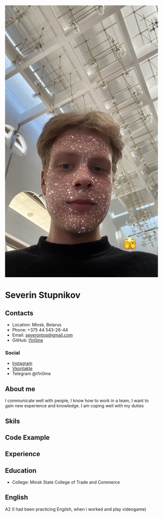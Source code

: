 ![Severin Stupnikov](me.jpg)
# Severin Stupnikov 
## Contacts 
- Location: Minsk, Belarus 
- Phone: +375 44 543-26-44
- Email: severontop@gmail.com
- GitHub: [t1n0me](https://github.com/t1n0me)
 ### Social 
 - [Instagram](https://www.instagram.com/t1n0me/)
 - [Vkontakte](https://vk.com/t1n0me)
 - Telegram @t1n0me
## About me 
I communicate well with people, I know how to work in a team, I want to gain new experience and knowledge.
I am coping well with my duties
## Skils
## Code Example
## Experience 
## Education 
- College: Minsk State College of Trade and Commerce
## English 
A2 (I had been practicing Engilsh, when i worked and play videogame)